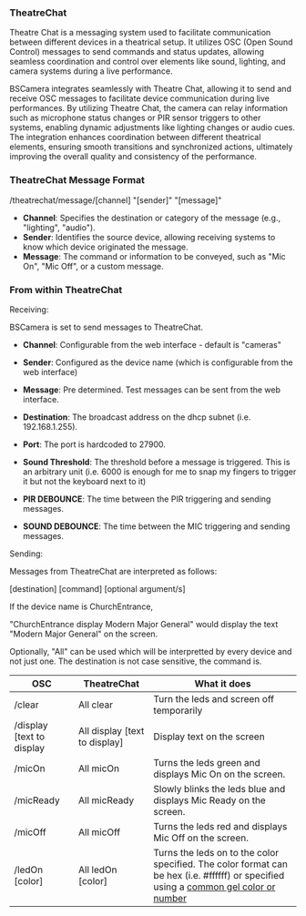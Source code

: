 ### TheatreChat

Theatre Chat is a messaging system used to facilitate communication between different devices in a theatrical setup. It utilizes OSC (Open Sound Control) messages to send commands and status updates, allowing seamless coordination and control over elements like sound, lighting, and camera systems during a live performance.

BSCamera integrates seamlessly with Theatre Chat, allowing it to send and receive OSC messages to facilitate device communication during live performances. By utilizing Theatre Chat, the camera can relay information such as microphone status changes or PIR sensor triggers to other systems, enabling dynamic adjustments like lighting changes or audio cues. The integration enhances coordination between different theatrical elements, ensuring smooth transitions and synchronized actions, ultimately improving the overall quality and consistency of the performance.

### TheatreChat Message Format

/theatrechat/message/[channel] "[sender]" "[message]"


- **Channel**: Specifies the destination or category of the message (e.g., "lighting", "audio").
- **Sender**: Identifies the source device, allowing receiving systems to know which device originated the message.
- **Message**: The command or information to be conveyed, such as "Mic On", "Mic Off", or a custom message.

### From within TheatreChat

Receiving:

BSCamera is set to send messages to TheatreChat. 

- **Channel**: Configurable from the web interface - default is "cameras"
- **Sender**: Configured as the device name (which is configurable from the web interface)
- **Message**: Pre determined. Test messages can be sent from the web interface. 
- **Destination**: The broadcast address on the dhcp subnet (i.e. 192.168.1.255).
- **Port**: The port is hardcoded to 27900.

- **Sound Threshold**: The threshold before a message is triggered. This is an arbitrary unit (i.e. 6000 is enough for me to snap my fingers to trigger it but not the keyboard next to it)
- **PIR DEBOUNCE**: The time between the PIR triggering and sending messages.
- **SOUND DEBOUNCE**: The time between the MIC triggering and sending messages.

Sending:

Messages from TheatreChat are interpreted as follows:

[destination] [command] [optional argument/s]

If the device name is ChurchEntrance,

"ChurchEntrance display Modern Major General" would display the text "Modern Major General" on the screen.

Optionally, "All" can be used which will be interpretted by every device and not just one. The destination is not case sensitive, the command is.

| OSC                       | TheatreChat                   | What it does                                                                                                                                                                                          |
|---------------------------|-------------------------------|-------------------------------------------------------------------------------------------------------------------------------------------------------------------------------------------------------|
| /clear                    | All clear                     | Turn the leds and screen off temporarily                                                                                                                                                              |
| /display [text to display | All display [text to display] | Display text on the screen                                                                                                                                                                            |
| /micOn                    | All micOn                     | Turns the leds green and displays Mic On on the screen.                                                                                                                                               |
| /micReady                 | All micReady                  | Slowly blinks the leds blue and displays Mic Ready on the screen.                                                                                                                                     |
| /micOff                   | All micOff                    | Turns the leds red and displays Mic Off on the screen.                                                                                                                                                |
| /ledOn [color]            | All ledOn [color]             | Turns the leds on to the color specified. The color format can be hex (i.e. #ffffff) or specified using a [common gel color or number](https://github.com/sqkysqnt/bscamera/blob/main/docs/colors.md) |
